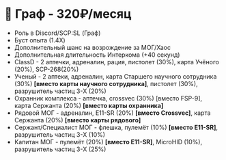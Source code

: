 # 🎁 Граф - 320₽/месяц

* Роль в Discord/SCP:SL (Граф)
* Буст опыта (1.4X)
* Дополнительный шанс на возрождение за МОГ/Хаос
* Дополнительная длительность Интеркома (+40 секунд)
* ClassD -  2 аптечки, адреналин, рация, пистолет (30%), карта Учёного (20%), SCP-268(20%)
* Ученый - 2 аптеки, адреналин, карта Старшего научного сотрудника (30%) **\[вместо карты научного сотрудника]**, пистолет (30%), разрушитель частиц 3-X (20%)
* Охранник комплекса - аптечка, crossvec (30%) \[вместо FSP-9], карта Сержанта (20%) **\[вместо карты охранника]**
* Рядовой МОГ - адреналин, Е11-SR (20%) **\[вместо Crossvec]**, карта Сержанта (20%) **\[вместо карты рядового]**
* Сержант/Специалист МОГ - флешка, пулемёт (10%) **\[вместо Е11-SR]**, разрушитель частиц 3-X (10%)
* Капитан МОГ - пулемёт (20%) **\[вместо Е11-SR]**, MicroHID (10%), разрушитель частиц 3-X (25%)
